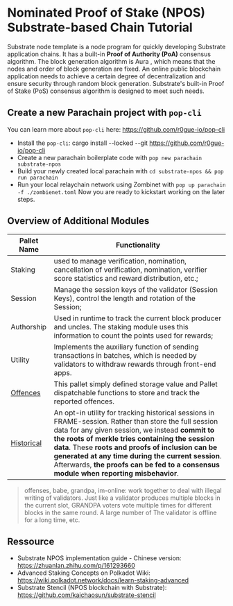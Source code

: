 # Nominated Proof of Stake (NPOS) Substrate-based Chain Tutorial
Substrate node template is a node program for quickly developing Substrate application chains. It has a built-in **Proof of Authority (PoA)** consensus algorithm. The block generation algorithm is Aura , which means that the nodes and order of block generation are fixed. An online public blockchain application needs to achieve a certain degree of decentralization and ensure security through random block generation. Substrate's built-in Proof of Stake (PoS) consensus algorithm is designed to meet such needs.
## Create a new Parachain project with `pop-cli`
You can learn more about `pop-cli` here: https://github.com/r0gue-io/pop-cli
- Install the `pop-cli`: cargo install --locked --git https://github.com/r0gue-io/pop-cli
- Create a new parachain boilerplate code with `pop new parachain substrate-npos`
- Build your newly created local parachain with `cd substrate-npos && pop run parachain`
- Run your local relaychain network using Zombinet with `pop up parachain -f ./zombienet.toml`
Now you are ready to kickstart working on the later steps.

## Overview of Additional Modules

| Pallet Name | Functionality |
| ---- | ---- |
| Staking | used to manage verification, nomination, cancellation of verification, nomination, verifier score statistics and reward distribution, etc.; |
| Session | Manage the session keys of the validator (Session Keys), control the length and rotation of the Session; |
| Authorship | Used in runtime to track the current block producer and uncles. The staking module uses this information to count the points used for rewards; |
| Utility | Implements the auxiliary function of sending transactions in batches, which is needed by validators to withdraw rewards through front-end apps. |
| [Offences](https://docs.rs/pallet-offences/latest/src/pallet_offences/lib.rs.html#51) | This pallet simply defined storage value and Pallet dispatchable functions to store and track the reported offences. |
| [Historical](https://docs.rs/pallet-session/latest/pallet_session/historical/index.html) | An opt-in utility for tracking historical sessions in FRAME-session. Rather than store the full session data for any given session, we instead **commit to the roots of merkle tries containing the session data**. These **roots and proofs of inclusion can be generated at any time during the current session**. Afterwards, **the proofs can be fed to a consensus module when reporting misbehavior**. |
> offenses, babe, grandpa, im-online: work together to deal with illegal writing of validators. Just like a validator produces multiple blocks in the current slot, GRANDPA voters vote multiple times for different blocks in the same round. A large number of The validator is offline for a long time, etc.

## Ressource
- Substrate NPOS implementation guide - Chinese version: https://zhuanlan.zhihu.com/p/161293660
- Advanced Staking Concepts on Polkadot Wiki: https://wiki.polkadot.network/docs/learn-staking-advanced
- Substrate Stencil (NPOS blockchain with Substrate): https://github.com/kaichaosun/substrate-stencil
